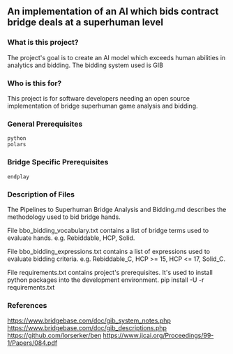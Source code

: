## An implementation of an AI which bids contract bridge deals at a superhuman level

### What is this project?
The project's goal is to create an AI model which exceeds human abilities in analytics and bidding. The bidding system used is GIB

### Who is this for?
This project is for software developers needing an open source implementation of bridge superhuman game analysis and bidding.

### General Prerequisites
    python
    polars

### Bridge Specific Prerequisites
    endplay

### Description of Files

The Pipelines to Superhuman Bridge Analysis and Bidding.md describes the methodology used to bid bridge hands.

File bbo_bidding_vocabulary.txt contains a list of bridge terms used to evaluate hands. e.g. Rebiddable, HCP, Solid.

File bbo_bidding_expressions.txt contains a list of expressions used to evaluate bidding criteria. e.g. Rebiddable_C, HCP >= 15, HCP <= 17, Solid_C.

File requirements.txt contains project's prerequisites. It's used to install python packages into the development environment.
    pip install -U -r requirements.txt

### References
https://www.bridgebase.com/doc/gib_system_notes.php
https://www.bridgebase.com/doc/gib_descriptions.php
https://github.com/lorserker/ben
https://www.ijcai.org/Proceedings/99-1/Papers/084.pdf

